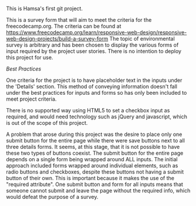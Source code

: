This is Hamsa's first git project.

This is a survey form that will aim to meet the criteria for the freecodecamp.org.
The criteria can be found at <https://www.freecodecamp.org/learn/responsive-web-design/responsive-web-design-projects/build-a-survey-form>
The topic of environmental survey is arbitrary and has been chosen to display the various forms of input required by the project user stories. There is no intention to deploy this project for use.

*Best Practices*

One criteria for the project is to have placeholder text in the inputs under the 'Details' section. This method of conveying information doesn't fall under the best practices for inputs and forms so has only been included to meet project criteria.

There is no supported way using HTML5 to set a checkbox input as required, and would need technology such as jQuery and javascript, which is out of the scope of this project.

A problem that arose during this project was the desire to place only one submit button for the entire page while there were save buttons next to all three details forms. It seems, at this stage, that it is not possible to have these two types of buttons coexist. The submit button for the entire page depends on a single form being wrapped around ALL inputs. The initial approach included forms wrapped around individual elements, such as radio buttons and checkboxes, despite these buttons not having a submit button of their own. This is important because it makes the use of the "required attribute". One submit button and form for all inputs means that someone cannot submit and leave the page without the required info, which would defeat the purpose of a survey. 